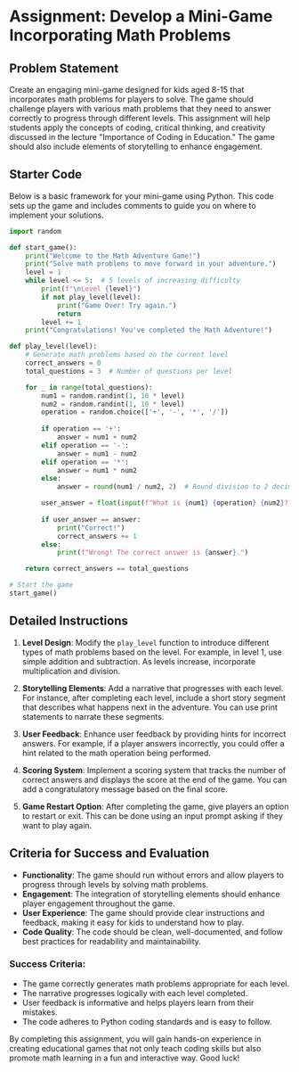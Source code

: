 # Assignment: Develop a Mini-Game Incorporating Math Problems

## Problem Statement
Create an engaging mini-game designed for kids aged 8-15 that incorporates math problems for players to solve. The game should challenge players with various math problems that they need to answer correctly to progress through different levels. This assignment will help students apply the concepts of coding, critical thinking, and creativity discussed in the lecture "Importance of Coding in Education." The game should also include elements of storytelling to enhance engagement.

## Starter Code
Below is a basic framework for your mini-game using Python. This code sets up the game and includes comments to guide you on where to implement your solutions.

```python
import random

def start_game():
    print("Welcome to the Math Adventure Game!")
    print("Solve math problems to move forward in your adventure.")
    level = 1
    while level <= 5:  # 5 levels of increasing difficulty
        print(f"\nLevel {level}")
        if not play_level(level):
            print("Game Over! Try again.")
            return
        level += 1
    print("Congratulations! You've completed the Math Adventure!")

def play_level(level):
    # Generate math problems based on the current level
    correct_answers = 0
    total_questions = 3  # Number of questions per level

    for _ in range(total_questions):
        num1 = random.randint(1, 10 * level)
        num2 = random.randint(1, 10 * level)
        operation = random.choice(['+', '-', '*', '/'])
        
        if operation == '+':
            answer = num1 + num2
        elif operation == '-':
            answer = num1 - num2
        elif operation == '*':
            answer = num1 * num2
        else:
            answer = round(num1 / num2, 2)  # Round division to 2 decimal places

        user_answer = float(input(f"What is {num1} {operation} {num2}? "))
        
        if user_answer == answer:
            print("Correct!")
            correct_answers += 1
        else:
            print(f"Wrong! The correct answer is {answer}.")

    return correct_answers == total_questions

# Start the game
start_game()
```

## Detailed Instructions
1. **Level Design**: Modify the `play_level` function to introduce different types of math problems based on the level. For example, in level 1, use simple addition and subtraction. As levels increase, incorporate multiplication and division.

2. **Storytelling Elements**: Add a narrative that progresses with each level. For instance, after completing each level, include a short story segment that describes what happens next in the adventure. You can use print statements to narrate these segments.

3. **User Feedback**: Enhance user feedback by providing hints for incorrect answers. For example, if a player answers incorrectly, you could offer a hint related to the math operation being performed.

4. **Scoring System**: Implement a scoring system that tracks the number of correct answers and displays the score at the end of the game. You can add a congratulatory message based on the final score.

5. **Game Restart Option**: After completing the game, give players an option to restart or exit. This can be done using an input prompt asking if they want to play again.

## Criteria for Success and Evaluation
- **Functionality**: The game should run without errors and allow players to progress through levels by solving math problems.
- **Engagement**: The integration of storytelling elements should enhance player engagement throughout the game.
- **User Experience**: The game should provide clear instructions and feedback, making it easy for kids to understand how to play.
- **Code Quality**: The code should be clean, well-documented, and follow best practices for readability and maintainability.

### Success Criteria:
- The game correctly generates math problems appropriate for each level.
- The narrative progresses logically with each level completed.
- User feedback is informative and helps players learn from their mistakes.
- The code adheres to Python coding standards and is easy to follow.

By completing this assignment, you will gain hands-on experience in creating educational games that not only teach coding skills but also promote math learning in a fun and interactive way. Good luck!